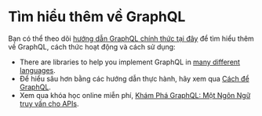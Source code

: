 # Tìm hiểu thêm về GraphQL

Bạn có thể theo dõi [hướng dẫn GraphQL chính thức tại đây](https://graphql.org/learn/) để tìm hiểu thêm về GraphQL, cách thức hoạt động và cách sử dụng:
- There are libraries to help you implement GraphQL in [many different languages](https://graphql.org/code/).
- Để hiểu sâu hơn bằng các hướng dẫn thực hành, hãy xem qua [Cách để GraphQL](https://www.howtographql.com/).
- Xem qua khóa học online miễn phí, [Khám Phá GraphQL: Một Ngôn Ngữ truy vấn cho APIs](https://www.edx.org/course/exploring-graphql-a-query-language-for-apis).